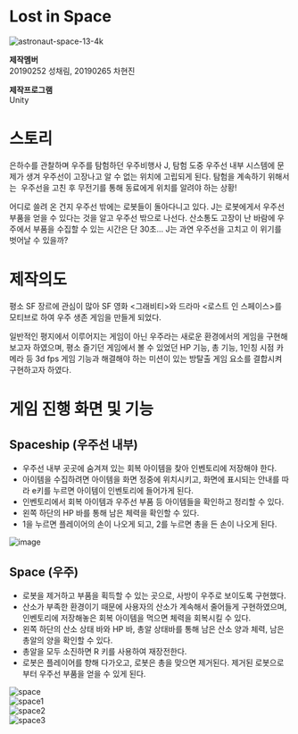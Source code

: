 # Lost in Space

![astronaut-space-13-4k](https://user-images.githubusercontent.com/70802630/121813591-9cf77580-cca7-11eb-8b7c-025076f432b0.jpg)

**제작멤버**  
20190252 성채림, 20190265 차현진

**제작프로그램**  
Unity   
   

# 스토리
은하수를 관찰하며 우주를 탐험하던 우주비행사 J,
탐험 도중 우주선 내부 시스템에 문제가 생겨 우주선이 고장나고 알 수 없는 위치에 고립되게 된다. 탐험을 계속하기 위해서는 
우주선을 고친 후 무전기를 통해 동료에게 위치를 알려야 하는 상황!

어디로 쓸려 온 건지 우주선 밖에는 로봇들이 돌아다니고 있다.
J는 로봇에게서 우주선 부품을 얻을 수 있다는 것을 알고 우주선 밖으로 나선다. 산소통도 고장이 난 바람에 우주에서 부품을 수집할 수 있는 시간은 단 30초...
J는 과연 우주선을 고치고 이 위기를 벗어날 수 있을까?


# 제작의도
평소 SF 장르에 관심이 많아 SF 영화 <그래비티>와 드라마 <로스트 인 스페이스>를 모티브로 하여 우주 생존 게임을 만들게 되었다.

일반적인 평지에서 이루어지는 게임이 아닌 우주라는 새로운 환경에서의 게임을 구현해보고자 하였으며, 평소 즐기던 게임에서 볼 수 있었던 HP 기능, 총 기능, 
1인칭 시점 카메라 등 3d fps 게임 기능과 해결해야 하는 미션이 있는 방탈출 게임 요소를 결합시켜 구현하고자 하였다.


# 게임 진행 화면 및 기능
## Spaceship (우주선 내부)
- 우주선 내부 곳곳에 숨겨져 있는 회복 아이템을 찾아 인벤토리에 저장해야 한다.
- 아이템을 수집하려면 아이템을 화면 정중에 위치시키고, 화면에 표시되는 안내를 따라 e키를 누르면 아이템이 인벤토리에 들어가게 된다. 
- 인벤토리에서 회복 아이템과 우주선 부품 등 아이템들을 확인하고 정리할 수 있다.
- 왼쪽 하단의 HP 바를 통해 남은 체력을 확인할 수 있다. 
- 1을 누르면 플레이어의 손이 나오게 되고, 2를 누르면 총을 든 손이 나오게 된다.

![image](https://user-images.githubusercontent.com/84438387/121785275-d79fd600-cbf3-11eb-800b-1abe73222ab2.png)



## Space (우주)
- 로봇을 제거하고 부품을 획득할 수 있는 곳으로, 사방이 우주로 보이도록 구현했다. 
- 산소가 부족한 환경이기 때문에 사용자의 산소가 계속해서 줄어들게 구현하였으며, 인벤토리에 저장해놓은 회복 아이템을 먹으면 체력을 회복시킬 수 있다. 
- 왼쪽 하단의 산소 상태 바와 HP 바, 총알 상태바를 통해 남은 산소 양과 체력, 남은 총알의 양을 확인할 수 있다.
- 총알을 모두 소진하면 R 키를 사용하여 재장전한다.
- 로봇은 플레이어를 향해 다가오고, 로봇은 총을 맞으면 제거된다. 제거된 로봇으로부터 우주선 부품을 얻을 수 있게 된다.  

![space](https://user-images.githubusercontent.com/84438387/121770734-13ac4a00-cba6-11eb-8f1a-185a5e76281a.png)   
![space1](https://user-images.githubusercontent.com/84438387/121770746-24f55680-cba6-11eb-90c0-d95d4278d184.png)   
![space2](https://user-images.githubusercontent.com/84438387/121770750-29ba0a80-cba6-11eb-952a-e6306a1c183d.png)   
![space3](https://user-images.githubusercontent.com/84438387/121770754-2de62800-cba6-11eb-95f9-9bfddb27a7af.png)






